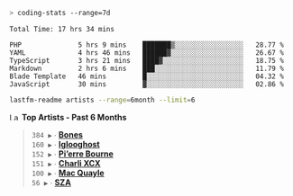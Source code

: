 ```zsh
> coding-stats --range=7d
```

<!--START_SECTION:waka-->

```text
Total Time: 17 hrs 34 mins

PHP              5 hrs 9 mins    ███████▒░░░░░░░░░░░░░░░░░   28.77 %
YAML             4 hrs 46 mins   ██████▓░░░░░░░░░░░░░░░░░░   26.67 %
TypeScript       3 hrs 21 mins   ████▓░░░░░░░░░░░░░░░░░░░░   18.75 %
Markdown         2 hrs 6 mins    ███░░░░░░░░░░░░░░░░░░░░░░   11.79 %
Blade Template   46 mins         █░░░░░░░░░░░░░░░░░░░░░░░░   04.32 %
JavaScript       30 mins         ▓░░░░░░░░░░░░░░░░░░░░░░░░   02.86 %
```

<!--END_SECTION:waka-->

```zsh
lastfm-readme artists --range=6month --limit=6
```

<!--START_LASTFM_ARTISTS:{"period": "6month", "rows": 6}-->
<a href="https://last.fm" target="_blank"><img src="https://user-images.githubusercontent.com/17434202/215290617-e793598d-d7c9-428f-9975-156db1ba89cc.svg" alt="Last.fm Logo" width="18" height="13"/></a> **Top Artists - Past 6 Months**

> `384 ▶️` ∙ **[Bones](https://www.last.fm/music/Bones)**<br/>
> `160 ▶️` ∙ **[Iglooghost](https://www.last.fm/music/Iglooghost)**<br/>
> `152 ▶️` ∙ **[Pi’erre Bourne](https://www.last.fm/music/Pi%E2%80%99erre+Bourne)**<br/>
> `151 ▶️` ∙ **[Charli XCX](https://www.last.fm/music/Charli+XCX)**<br/>
> `100 ▶️` ∙ **[Mac Quayle](https://www.last.fm/music/Mac+Quayle)**<br/>
> `56 ▶️` ∙ **[SZA](https://www.last.fm/music/SZA)**<br/>
<!--END_LASTFM_ARTISTS-->
